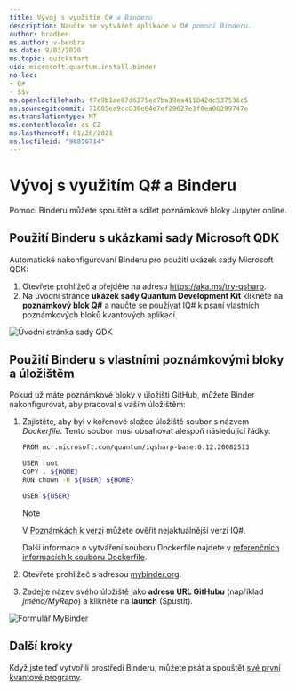 ```yaml
---
title: Vývoj s využitím Q# a Binderu
description: Naučte se vytvářet aplikace v Q# pomocí Binderu.
author: bradben
ms.author: v-benbra
ms.date: 9/03/2020
ms.topic: quickstart
uid: microsoft.quantum.install.binder
no-loc:
- Q#
- $$v
ms.openlocfilehash: f7e9b1ae67d6275ec7ba39ea411842dc537536c5
ms.sourcegitcommit: 71605ea9cc630e84e7ef29027e1f0ea06299747e
ms.translationtype: MT
ms.contentlocale: cs-CZ
ms.lasthandoff: 01/26/2021
ms.locfileid: "98856714"
---
```

# <a name="develop-with-no-locq-and-binder"></a>Vývoj s využitím Q# a Binderu

Pomocí Binderu můžete spouštět a sdílet poznámkové bloky Jupyter online.

## <a name="use-binder-with-the-microsoft-qdk-samples"></a>Použití Binderu s ukázkami sady Microsoft QDK

Automatické nakonfigurování Binderu pro použití ukázek sady Microsoft QDK:

1. Otevřete prohlížeč a přejděte na adresu https://aka.ms/try-qsharp.
1. Na úvodní stránce **ukázek sady Quantum Development Kit** klikněte na **poznámkový blok Q#** a naučte se používat IQ# k psaní vlastních poznámkových bloků kvantových aplikací.

![Úvodní stránka sady QDK](~/media/binder-install.png)

## <a name="use-binder-with-your-own-notebooks-and-repository"></a>Použití Binderu s vlastními poznámkovými bloky a úložištěm

Pokud už máte poznámkové bloky v úložišti GitHub, můžete Binder nakonfigurovat, aby pracoval s vaším úložištěm:

1. Zajistěte, aby byl v kořenové složce úložiště soubor s názvem *Dockerfile*. Tento soubor musí obsahovat alespoň následující řádky:

    ```bash
    FROM mcr.microsoft.com/quantum/iqsharp-base:0.12.20082513
    
    USER root
    COPY . ${HOME}
    RUN chown -R ${USER} ${HOME}
    
    USER ${USER}
    ```

    > [!NOTE]
    > V [Poznámkách k verzi](xref:microsoft.quantum.relnotes) můžete ověřit nejaktuálnější verzi IQ#.

    Další informace o vytváření souboru Dockerfile najdete v [referenčních informacích k souboru Dockerfile](https://docs.docker.com/engine/reference/builder/).

2. Otevřete prohlížeč s adresou [mybinder.org](https://mybinder.org).
3. Zadejte název svého úložiště jako **adresu URL GitHubu** (například *jméno/MyRepo*) a klikněte na **launch** (Spustit).

![Formulář MyBinder](~/media/mybinder.png)
    
## <a name="next-steps"></a>Další kroky

Když jste teď vytvořili prostředí Binderu, můžete psát a spouštět [své první kvantové programy](xref:microsoft.quantum.quickstarts.qrng).
